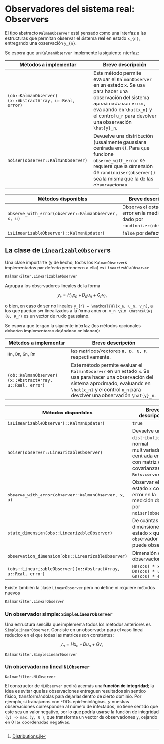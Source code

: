# Observadores del sistema real: Observers 

El tipo abstracto `KalmanObserver` está pensado como una interfaz a las estructuras
que permitan observar el sistema real en estado ``x_{n}``, entregando una observación
``y_{n}``. 

Se espera que un `KalmanObserver` implemente la siguiente interfaz:

Métodos a implementar | Breve descripción
---|---
`(ob::KalmanObserver)(x::AbstractArray, u::Real, error)` | Este método permite evaluar el `KalmanObserver` en un estado `x`. Se usa para hacer una observación del sistema aproximado con `error`, evaluando en ``\hat{x_n}`` y el control ``u_n`` para devolver una observación ``\hat{y}_n``.
`noiser(observer::KalmanObserver)` | Devuelve una distribución (usualmente gaussiana centrada en ``0``). Para que funcione `observe_with_error` se requiere que la dimensión de `rand(noiser(observer))` sea la misma que la de las observaciones.


Métodos disponibles | Breve descripción 
--- |--- 
`observe_with_error(observer::KalmanObserver, x, u)` | Observa el estado `x` con error en la medición dado por `rand(noiser(observer))`.
`isLinearizableObserver(::KalmanUpdater)` | `false` por defecto. 

## La clase de `LinearizableObserver`s

Una clase importarte (y de hecho, todos los `KalmanObserver`s implementados por defecto pertenecen a ella) es `LinearizableObserver`.

```@docs 
KalmanFilter.LinearizableObserver
```

Agrupa a los observadores lineales de la forma

```math
y_{n} = H_n x_n + D_n u_n + G_n v_n
```
o bien, en caso de ser no lineales ``y_{n} = \mathcal{H}(x_n, u_n, v_n)``, a los que puedan ser linealizados a la forma anterior. ``v_n \sim \mathcal{N}(0, R_n)`` es un vector de ruido gaussiano.

Se espera que tengan la siguiente interfaz (los métodos opcionales deberían implementarse dejándose en blanco):

Métodos a implementar | Breve descripción
---|---
`Hn`, `Dn`, `Gn`, `Rn` | las matrices/vectores ``H, D, G, R`` respectivamente. 
`(ob::KalmanObserver)(x::AbstractArray, u::Real, error)` | Este método permite evaluar el `KalmanObserver` en un estado `x`. Se usa para hacer una observación del sistema aproximado, evaluando en ``\hat{x_n}`` y el control ``u_n`` para devolver una observación ``\hat{y}_n``.


Métodos disponibles | Breve descripción 
--- |--- 
`isLinearizableObserver(::KalmanUpdater)` | `true` 
`noiser(observer::LinearizableObserver)` | Devuelve una `distribution` [^1] normal multivariada centrada en ``0`` y con matriz de covarianzas `Rn(observer)`.
`observe_with_error(observer::KalmanObserver, x, u)` | Observar el estado `x` con error en la medición dado por `noiser(observer)`.
`state_dimension(obs::LinearizableObserver)` | De cuántas dimensiones es el estado ``x`` que el `obs`ervador puede observar.
`observation_dimension(obs::LinearizableObserver)` | Dimensión de las observaciones ``y``.
`(obs::LinearizableObserver)(x::AbstractArray, u::Real, error)` | `Hn(obs) * x + Dn(obs) * u + Gn(obs) * error`

[^1]: [Distributions.jl](https://github.com/JuliaStats/Distributions.jl)

Existe también la clase `LinearObserver` pero no define ni requiere métodos nuevos 

```@docs 
KalmanFilter.LinearObserver
```

### Un observador simple: `SimpleLinearObserver`
Una estructura sencilla que implementa todos los métodos anteriores es `SimpleLinearObserver`. Consiste en un observador para el caso lineal reducido en el que todas las matrices son constantes:

```math
y_{n} = H x_n + D u_n + G v_n
```

```@docs 
KalmanFilter.SimpleLinearObserver
```

### Un observador no lineal `NLObserver`

```@docs 
KalmanFilter.NLObserver
```

El constructor de `NLObserver` pedirá además una **función de integridad**; la idea es evitar que las observaciones entreguen resultados sin sentido físico, transformándolas para dejarlas dentro de cierto dominio. Por ejemplo, si trabajamos con EDOs epidemiológicas, y nuestras observaciones corresponden al número de infectados, no tiene sentido que este sea un valor negativo, por lo que podría usarse la función de integridad `(y) -> max.(y, 0.)`, que transforma un vector de observaciones `y`, dejando en 0 las coordenadas negativas.